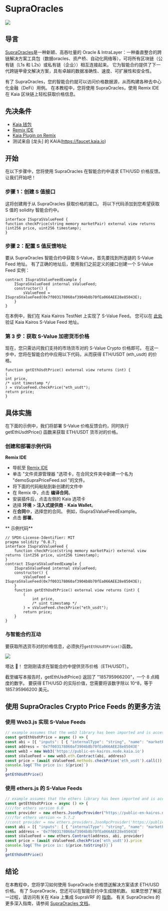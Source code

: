 # SupraOracles

![](/img/banners/kaia-supra.png)

## 导言

[SupraOracles](https://supraoracles.com/)是一种新颖、高吞吐量的 Oracle & IntraLayer：一种垂直整合的跨链解决方案工具包（数据oracles、资产桥、自动化网络等），可将所有区块链（公有链（L1s 和 L2s）或私有链（企业））相互连接起来。 它为智能合约提供了下一代跨链甲骨文解决方案，具有卓越的数据准确性、速度、可扩展性和安全性。

有了 SupraOracles，您的智能合约就可以访问价格数据源，从而构建各种去中心化金融（DeFi）用例。 在本教程中，您将使用 SupraOracles，使用 Remix IDE 在 Kaia 区块链上轻松获取价格信息。

## 先决条件

 - [Kaia 钱包](https://chromewebstore.google.com/detail/kaia-wallet/jblndlipeogpafnldhgmapagcccfchpi)
 - [Remix IDE](https://remix.ethereum.org/)
 - [Kaia Plugin on Remix](https://klaytn.foundation/using-klaytn-plugin-on-remix/)
 - 测试来自 [龙头] 的 KAIA(https://faucet.kaia.io)

## 开始

在以下步骤中，您将使用 SupraOracles 在智能合约中请求 ETH/USD 价格反馈。 让我们开始吧！

### 步骤 1：创建 S 值接口

这将创建用于从 SupraOracles 获取价格的接口。 将以下代码添加到您希望获取 S 值的 solidity 智能合约中。

```solidity
interface ISupraSValueFeed {
function checkPrice(string memory marketPair) external view returns (int256 price, uint256 timestamp);
}
```

### 步骤 2：配置 S 值反馈地址

要从 SupraOracles 智能合约中获取 S-Value，首先要找到所选链的 S-Value Feed 地址。 有了正确的地址后，使用我们之前定义的接口创建一个 S-Value Feed 实例：

```solidity
contract ISupraSValueFeedExample {
    ISupraSValueFeed internal sValueFeed;
    constructor() {
        sValueFeed = ISupraSValueFeed(0x7f003178060af3904b8b70fEa066AEE28e85043E);
    }
}
```

在本例中，我们在 Kaia Kairos TestNet 上实现了 S-Value Feed。 您可以在 [此处](https://supraoracles.com/docs/get-started/networks/) 验证 Kaia Kairos S-Value Feed 地址。

### 第 3 步：获取 S-Value 加密货币价格

现在，您只需访问我们支持的市场货币对的 S-Value Crypto 价格即可。 在这一步中，您将在智能合约中应用以下代码，从而获得 ETH/USDT (eth_usdt) 的价格。

```solidity
function getEthUsdtPrice() external view returns (int) {
(
int price,
/* uint timestamp */
) = sValueFeed.checkPrice("eth_usdt");
return price;
}
```

## 具体实施

在下面的示例中，我们将部署 S-Value 价格反馈合约，同时执行 getEthUsdtPrice() 函数来获取 ETH/USDT 货币对的价格。

### 创建和部署示例代码

**Remix IDE**

 - 导航至 [Remix IDE](https://remix.ethereum.org/)
 - 单击 "文件资源管理器 "选项卡，在合同文件夹中新建一个名为 "demoSupraPriceFeed.sol "的文件。
 - 将下面的代码粘贴到新创建的文件中
 - 在 Remix 中，点击 **编译合同**。
 - 安装插件后，点击左侧的 Kaia 选项卡
 - 选择 **环境** > **注入式提供商** - **Kaia Wallet**。
 - 在**合同**中，选择您的合同。 例如，ISupraSValueFeedExample。
 - 点击 **部署**。

\*\* 示例代码\*\*

```solidity
// SPDX-License-Identifier: MIT
pragma solidity ^0.8.7;
interface ISupraSValueFeed {
    function checkPrice(string memory marketPair) external view returns (int256 price, uint256 timestamp);
}
contract ISupraSValueFeedExample {
    ISupraSValueFeed internal sValueFeed;
    constructor() {
        sValueFeed = ISupraSValueFeed(0x7f003178060af3904b8b70fEa066AEE28e85043E);
    }
    function getEthUsdtPrice() external view returns (int) {
        (
            int price,
            /* uint timestamp */
        ) = sValueFeed.checkPrice("eth_usdt");
        return price;
    }
}
```

### 与智能合约互动

要获取所选货币对的价格信息，必须执行`getEthUsdtPrice()`函数。

![](/img/build/tools/sPriceFeed.png)

塔达 🎉！ 您刚刚请求在智能合约中提供货币价格（ETH/USDT）。

截至编写本报告时，getEthUsdtPrice() 返回了 "185795966200"，一个 8 点精度的数字。 要获得 ETH/USD 的实际价值，您需要将该数字除以 10^8，等于 1857.95966200 美元。

## 使用 SupraOracles Crypto Price Feeds 的更多方法

### 使用 Web3.js 实现 S-Value Feeds

```javascript
// example assumes that the web3 library has been imported and is accessible within your scope
const getEthUsdtPrice = async () => {
const abi = [{ "inputs": [ { "internalType": "string", "name": "marketPair", "type": "string" } ], "name": "checkPrice", "outputs": [ { "internalType": "int256", "name": "price", "type": "int256" }, { "internalType": "uint256", "name": "timestamp", "type": "uint256" } ], "stateMutability": "view", "type": "function" } ]
const address = '0x7f003178060af3904b8b70fEa066AEE28e85043E'
const web3 = new Web3('https://public-en-kairos.node.kaia.io')
const sValueFeed = new web3.eth.Contract(abi, address)
const price = (await sValueFeed.methods.checkPrice('eth_usdt').call()).price
console.log(`The price is: ${price}`)
}
getEthUsdtPrice()
```

### 使用 ethers.js 的 S-Value Feeds

```javascript
// example assumes that the ethers library has been imported and is accessible within your scope
const getEthUsdtPrice = async () => {
////for ethers version 6.0
const provider = new ethers.JsonRpcProvider("https://public-en-kairos.node.kaia.io")
////for ethers version <= 5.7.2
//const provider = new ethers.providers.JsonRpcProvider('https://public-en-kairos.node.kaia.io')
const abi = [{ "inputs": [ { "internalType": "string", "name": "marketPair", "type": "string" } ], "name": "checkPrice", "outputs": [ { "internalType": "int256", "name": "price", "type": "int256" }, { "internalType": "uint256", "name": "timestamp", "type": "uint256" } ], "stateMutability": "view", "type": "function" } ]
const address = '0x7f003178060af3904b8b70fEa066AEE28e85043E'
const sValueFeed = new ethers.Contract(address, abi, provider)
const price = (await sValueFeed.checkPrice('eth_usdt')).price
console.log(`The price is: ${price.toString()}`)
}
getEthUsdtPrice()
```

## 结论

在本教程中，您将学习如何使用 SupraOracle 价格馈送解决方案请求 ETH/USD 价格。 有了 SupraOracle，您还可以在智能合约中生成随机数。 如果您想了解这一过程，请访问有关在 Kaia 上集成 SupraVRF 的 [指南](https://metaverse-knowledge-kit.klaytn.foundation/docs/decentralized-oracle/oracle-providers/supraOracles-tutorial)。 有关 SupraOracles 的更多深入指南，请参阅 [SupraOracles 文档](https://supraoracles.com/docs/development-guides)。